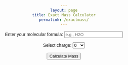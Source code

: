 ```yaml
---
layout: page
title: Exact Mass Calculator
permalink: /exactmass/
---
```


<html lang="en">
<head>
    <meta charset="UTF-8">
    <meta name="viewport" content="width=device-width, initial-scale=1.0">
    <style>
        body {
            font-family: Arial, sans-serif;
            text-align: center;
            margin: 20px;
        }
        #calculator {
            max-width: 400px;
            margin: auto;
        }
    </style>
</head>
<body>

<div id="calculator">
    <label for="inputString">Enter your molecular formula:</label>
    <input type="text" id="inputString" placeholder="e.g., H2O">

<label for="charge">Select charge:</label>
<select id="charge">
    <option value="-1">-1</option>
    <option value="0" selected>0</option>
    <option value="+1">+1</option>
</select>

<button onclick="calculateMass()">Calculate Mass</button>

<p id="result"></p>
</div>

<script>
        // https://jsfiddle.net/pr1bmkn3/
        function calculateMass() {
        const atoms = {H:1.007825,C:12.000000,N:14.003074,O:15.994915,Na:22.989770,H:1.007825,C:12.000000,N:14.003074,O:15.994915,F:18.998403,Cl:34.968853,S:31.972072,K:39.963999,W:183.950953};
        const isotopes = {j2H:2.014102,j13C:13.003355,j15N:15.000109,jO17:16.999131,jO18:17.999159,j34S:33.967868,j37Cl:36.965903}
        const inputString = document.getElementById('inputString').value;
        // Get each element + number of atoms
        const matches = inputString.match(/[A-Za-z][a-z]*\d*/g);
        let letterCounts = {};
        if (matches) {
            letterCounts = getNumberOfAtoms(matches,atoms);
        }

        const totalMass = getTotalMass(atoms,letterCounts);
        
        if (document.getElementById('charge').value == 0) {
            const roundedMass = totalMass.toFixed(6);
            document.getElementById('result').innerHTML = `Exact mass: m/z = ${roundedMass}`;
        } else if (document.getElementById('charge').value == -1) {
            const chargedMass = totalMass + 5.48579909065e-4;
            const roundedMass = chargedMass.toFixed(6);
            document.getElementById('result').innerHTML = `Exact mass: m/z = ${roundedMass}`;
        } else {
            const chargedMass = totalMass - 5.48579909065e-4;
            const roundedMass = chargedMass.toFixed(6);
            document.getElementById('result').innerHTML = `Exact mass: m/z = ${roundedMass}`;
        }
        
    }
    
    function getNumberOfAtoms(patternMatches,massList) {
        let result = {};
        const matches = patternMatches
        matches.forEach(match => {
        const letterMatch = match.match(/[A-Za-z][a-z]*/);
        const letter = letterMatch ? letterMatch[0] : null;
        const value = parseInt(match.replace(/[A-Za-z][a-z]*/, '')); // Extract numerical value and convert to integer
        console.log(isNaN(value));
        if (letter !== null && !isNaN(value)) {
            result[letter] = (result[letter] || 0) + value;
        } else if  (letter !== null && isNaN(value)) {
            result[letter] = (result[letter] || 0) + 1;
        }
        });
        return result;
    }

    function getTotalMass(masses,letterObject) {
        let total = 0;
        for (const letter in letterObject) {
            if (letterObject.hasOwnProperty(letter) && masses.hasOwnProperty(letter)) {
                total += letterObject[letter] * masses[letter];
        }}
        return total;
    }

</script>

</body>
</html>